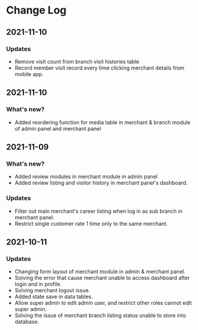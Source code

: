 # Change Log

## 2021-11-10

### Updates

-   Remove visit count from branch visit histories table
-   Record member visit record every time clicking merchant details from mobile app.

## 2021-11-10

### What's new?

-   Added reordering function for media table in merchant & branch module of admin panel and merchant panel

## 2021-11-09

### What's new?

-   Added review modules in merchant module in admin panel
-   Added review listing and visitor history in merchant panel's dashboard.

### Updates

-   Filter out main merchant's career listing when log in as sub branch in merchant panel.
-   Restrict single customer rate 1 time only to the same merchant.

## 2021-10-11

### Updates

-   Changing form layout of merchant module in admin & merchant panel.
-   Solving the error that cause merchant unable to access dashboard after login and in profile.
-   Solving merchant logout issue.
-   Added state save in data tables.
-   Allow super admin to edit admin user, and restrict other roles cannot edit super admin.
-   Solving the issue of merchant branch listing status unable to store into database.
